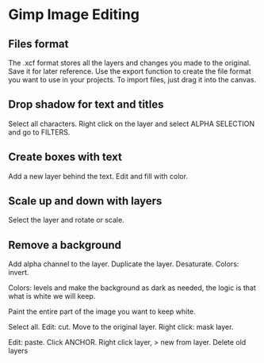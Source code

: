 # Gimp Image Editing
## Files format
The .xcf format stores all the layers and changes you made to the original. Save it for later reference. Use the export function to create the file format you want to use in your projects. To import files, just drag it into the canvas.

## Drop shadow for text and titles
Select all characters. Right click on the layer and select ALPHA SELECTION and go to FILTERS.

## Create boxes with text
Add a new layer behind the text. Edit and fill with color.

## Scale up and down with layers
Select the layer and rotate or scale.

## Remove a background
Add alpha channel to the layer. Duplicate the layer. Desaturate. Colors: invert.

Colors: levels and make the background as dark as needed, the logic is that what is white we will keep.

Paint the entire part of the image you want to keep white.

Select all. Edit: cut. Move to the original layer. Right click: mask layer.

Edit: paste. Click ANCHOR. Right click layer, > new from layer. Delete old layers